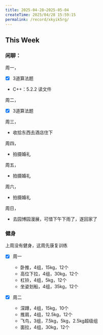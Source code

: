 ```yaml
---
title: 2025-04-28~2025-05-04
createTime: 2025/04/28 15:59:15
permalink: /record/xkyik5rg/
---
```


## This Week

### 闲聊：
周一，
- [x] 3道算法题
- C++：5.2.2 读文件


周二，
- [x] 3道算法题

周三，
- 收拾东西去酒店住下

周四，
- 拍摄婚礼

周五，
- 拍摄婚礼

周六，
- 拍摄婚礼

周日，
- 去园博园漫展，可惜下午下雨了，遂回家了


### 健身

上周没有健身，这周先康复训练

- [x] 周一
  - 卧推，4组，15kg，12个
  - 高位下拉，4组，30kg，12个
  - 杠铃，4组，5kg，12个
  - 坐姿划船，4组，35kg，12个

- [x] 周二
  - 深蹲，4组，15kg，10个
  - 推肩，4组，12.5kg，12个
  - 飞鸟，3组，7.5kg，5kg，2.5kg超级组
  - 面拉，4组，30kg，12个
